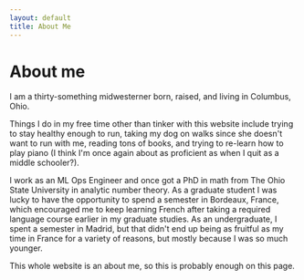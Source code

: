 ```yaml
---
layout: default
title: About Me
---
```


# About me

I am a thirty-something midwesterner born, raised, and living in
Columbus, Ohio.

Things I do in my free time other than tinker with this website include
trying to stay healthy enough to run, taking my dog on walks since she 
doesn't want to run with me, reading tons of books, and trying to 
re-learn how to play piano (I think I'm once again about as proficient as when
I quit as a middle schooler?). 

I work as an ML Ops Engineer and once got a PhD in math from The Ohio
State University in analytic number theory. As a graduate student
I was lucky to have the opportunity to spend a semester in
Bordeaux, France, which encouraged me to keep learning French
after taking a required language course earlier in my graduate studies.
As an undergraduate, I spent a semester in
Madrid, but that didn't end up being as fruitful as my time in 
France for a variety of reasons, but mostly because I was so 
much younger.

This whole website is an about me, so this is probably enough on this page.
